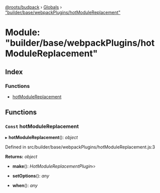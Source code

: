 [@roots/budpack](../README.md) › [Globals](../globals.md) › ["builder/base/webpackPlugins/hotModuleReplacement"](_builder_base_webpackplugins_hotmodulereplacement_.md)

# Module: "builder/base/webpackPlugins/hotModuleReplacement"

## Index

### Functions

* [hotModuleReplacement](_builder_base_webpackplugins_hotmodulereplacement_.md#const-hotmodulereplacement)

## Functions

### `Const` hotModuleReplacement

▸ **hotModuleReplacement**(): *object*

Defined in src/builder/base/webpackPlugins/hotModuleReplacement.js:3

**Returns:** *object*

* **make**(): *HotModuleReplacementPlugin‹›*

* **setOptions**(): *any*

* **when**(): *any*
